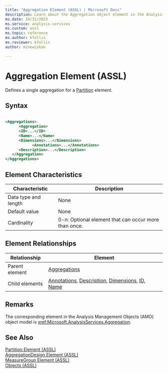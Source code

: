 ```yaml
---
title: "Aggregation Element (ASSL) | Microsoft Docs"
description: Learn about the Aggregation object element in the Analysis Services Scripting Language (ASSL) schema.
ms.date: 10/31/2023
ms.service: analysis-services
ms.custom: assl
ms.topic: reference
ms.author: kfollis
ms.reviewer: kfollis
author: minewiskan

---
```

# Aggregation Element (ASSL)

  Defines a single aggregation for a [Partition](../objects/partition-element-assl.md) element.  
  
## Syntax  
  
```xml  
  
<Aggregations>  
      <Aggregation>  
      <ID>...</ID>  
      <Name>...</Name>  
      <Dimensions>...</Dimensions>  
            <Annotations>...</Annotations>  
      <Description>...</Description>  
   </Aggregation>  
</Aggregations>  
```  
  
## Element Characteristics  
  
|Characteristic|Description|  
|--------------------|-----------------|  
|Data type and length|None|  
|Default value|None|  
|Cardinality|0-n: Optional element that can occur more than once.|  
  
## Element Relationships  
  
|Relationship|Element|  
|------------------|-------------|  
|Parent element|[Aggregations](../collections/aggregations-element-assl.md)|  
|Child elements|[Annotations](../collections/annotations-element-assl.md), [Description](../properties/description-element-assl.md), [Dimensions](../collections/dimensions-element-assl.md), [ID](../properties/id-element-assl.md), [Name](../properties/name-element-assl.md)|  
  
## Remarks  
 The corresponding element in the Analysis Management Objects (AMO) object model is <xref:Microsoft.AnalysisServices.Aggregation>.  
  
## See Also  
 [Partition Element &#40;ASSL&#41;](../objects/partition-element-assl.md)   
 [AggregationDesign Element &#40;ASSL&#41;](../objects/aggregationdesign-element-assl.md)   
 [MeasureGroup Element &#40;ASSL&#41;](../objects/measuregroup-element-assl.md)   
 [Objects &#40;ASSL&#41;](../objects/objects-assl.md)  
  
  
